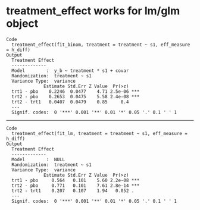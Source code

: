 # treatment_effect works for lm/glm object

    Code
      treatment_effect(fit_binom, treatment = treatment ~ s1, eff_measure = h_diff)
    Output
      Treatment Effect
      -------------
      Model        :  y_b ~ treatment * s1 + covar 
      Randomization:  treatment ~ s1 
      Variance Type:  variance 
                  Estimate Std.Err Z Value  Pr(>z)    
      trt1 - pbo    0.2246  0.0477    4.71 2.5e-06 ***
      trt2 - pbo    0.2653  0.0475    5.58 2.4e-08 ***
      trt2 - trt1   0.0407  0.0479    0.85     0.4    
      ---
      Signif. codes:  0 '***' 0.001 '**' 0.01 '*' 0.05 '.' 0.1 ' ' 1

---

    Code
      treatment_effect(fit_lm, treatment = treatment ~ s1, eff_measure = h_diff)
    Output
      Treatment Effect
      -------------
      Model        :  NULL 
      Randomization:  treatment ~ s1 
      Variance Type:  variance 
                  Estimate Std.Err Z Value  Pr(>z)    
      trt1 - pbo     0.564   0.101    5.60 2.2e-08 ***
      trt2 - pbo     0.771   0.101    7.61 2.8e-14 ***
      trt2 - trt1    0.207   0.107    1.94   0.052 .  
      ---
      Signif. codes:  0 '***' 0.001 '**' 0.01 '*' 0.05 '.' 0.1 ' ' 1

